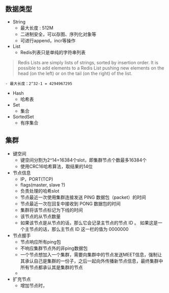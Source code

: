## 数据类型
- String
	- 最大长度 : 512M
	- 二进制安全，可以存图、序列化对象等
	- 可进行append，incr等操作
- List
	- Redis列表只是单纯的字符串列表 
> Redis Lists are simply lists of strings, sorted by insertion order. It is possible to add elements to a Redis List pushing new elements on the head (on the left) or on the tail (on the right) of the list.
	
	- 最大长度：2^32-1 = 4294967295
- Hash
	- 哈希表
- Set
	- 集合
- SortedSet
	- 有序集合

## 集群
- 键空间
	- 键空间分割为2^14=16384个slot，即集群节点个数最多16384个
	- 使用CRC16哈希算法，取结果的14位
- 节点信息
	- IP，PORT(TCP)
	- flags(master, slave ?)
	- 负责处理的哈希slot
	- 节点最近一次使用集群连接发送 PING 数据包（packet）的时间
	- 节点最近一次在回复中接收到 PONG 数据包的时间
	- 集群将该节点标记为下线的时间
	- 该节点的从节点数量
	- 如果该节点是从节点的话，那么它会记录主节点的节点 ID 。 如果这是一个主节点的话，那么主节点 ID 这一栏的值为 0000000
- 节点握手
	- 节点响应所有ping包
	- 不响应集群节点外的非ping数据包
	- 一个节点想加入一个集群，需要向集群中的节点发送MEET信息，强制让其承认自己是集群的一份子，之后一起向外传播新节点信息，最终集群中所有节点都承认其是集群的节点
	- 
- 扩充节点
	- 增加节点时，
